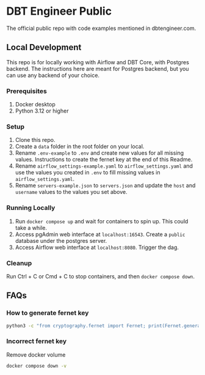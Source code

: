 # DBT Engineer Public

The official public repo with code examples mentioned in dbtengineer.com. 

## Local Development

This repo is for locally working with Airflow and DBT Core, with Postgres backend. The instructions here are meant for Postgres backend, but you can use any backend of your choice. 

### Prerequisites

1. Docker desktop
2. Python 3.12 or higher

### Setup

1. Clone this repo. 
2. Create a `data` folder in the root folder on your local. 
3. Rename `.env-example` to `.env` and create new values for all missing values. Instructions to create the fernet key at the end of this Readme. 
4. Rename `airflow_settings-example.yaml` to `airflow_settings.yaml` and  use the values you created in `.env` to fill missing values in `airflow_settings.yaml`.
5. Rename `servers-example.json` to `servers.json` and update the `host` and `username` values to the values you set above. 

### Running Locally

1. Run `docker compose up` and wait for containers to spin up. This could take a while. 
2. Access pgAdmin web interface at `localhost:16543`. Create a `public` database under the postgres server. 
3. Access Airflow web interface at `localhost:8080`. Trigger the dag. 

### Cleanup

Run Ctrl + C or Cmd + C to stop containers, and then `docker compose down`. 

## FAQs

### How to generate fernet key

```sh
python3 -c "from cryptography.fernet import Fernet; print(Fernet.generate_key().decode())"
```

### Incorrect fernet key

Remove docker volume

```sh
docker compose down -v
```